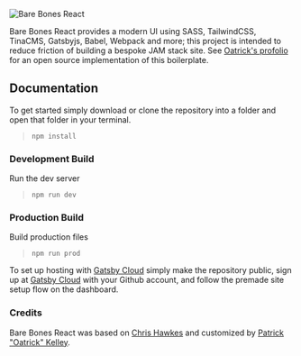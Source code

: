 ![Bare Bones React](https://www.oatrick.com/img/current_snapshot.png)

Bare Bones React provides a modern UI using SASS, TailwindCSS, TinaCMS, Gatsbyjs, Babel, Webpack and more; this project is intended to reduce friction of building a bespoke JAM stack site. See <a href="https://www.oatrick.com">Oatrick's profolio</a> for an open source implementation of this boilerplate.

## Documentation

To get started simply download or clone the repository into a folder and open that folder in your terminal. 

> `npm install`

### Development Build

Run the dev server

> `npm run dev`

### Production Build

Build production files

> `npm run prod`

To set up hosting with <a href="https://www.gatsbyjs.com/">Gatsby Cloud</a> simply make the repository public, sign up at <a href="https://www.gatsbyjs.com/dashboard">Gatsby Cloud</a> with your Github account, and follow the premade site setup flow on the dashboard.

### Credits

Bare Bones React was based on <a href="http://bit.ly/chrishawkes">Chris Hawkes</a> and customized by <a href="https://www.oatrick.com">Patrick "Oatrick" Kelley</a>.
